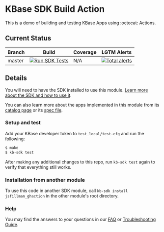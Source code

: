 # KBase SDK Build Action
This is a demo of building and testing KBase Apps using :octocat: Actions.

## Current Status

| Branch  | Build                                                              | Coverage                                                                         | LGTM Alerts                                                     |
| ------- | ------------------------------------------------------------------ | -------------------------------------------------------------------------------- | --------------------------------------------------------------- |
| master  | [![Run SDK Tests](https://github.com/jsfillman/jsfillman_ghaction/workflows/Run%20SDK%20Tests/badge.svg)](https://github.com/jsfillman/jsfillman_ghaction/actions?query=workflow%3A%22Run+SDK+Tests%22)  | N/A | [![Total alerts](https://img.shields.io/lgtm/alerts/g/jsfillman/jsfillman_ghaction.svg?logo=lgtm&logoWidth=18)](https://lgtm.com/projects/g/jsfillman/jsfillman_ghaction/alerts/)  |


## Details 
You will need to have the SDK installed to use this module. [Learn more about the SDK and how to use it](https://kbase.github.io/kb_sdk_docs/).

You can also learn more about the apps implemented in this module from its [catalog page](https://narrative.kbase.us/#catalog/modules/jsfillman_ghaction) or its [spec file]($module_name.spec).

### Setup and test

Add your KBase developer token to `test_local/test.cfg` and run the following:

```bash
$ make
$ kb-sdk test
```

After making any additional changes to this repo, run `kb-sdk test` again to verify that everything still works.

### Installation from another module

To use this code in another SDK module, call `kb-sdk install jsfillman_ghaction` in the other module's root directory.

### Help

You may find the answers to your questions in our [FAQ](https://kbase.github.io/kb_sdk_docs/references/questions_and_answers.html) or [Troubleshooting Guide](https://kbase.github.io/kb_sdk_docs/references/troubleshooting.html).
